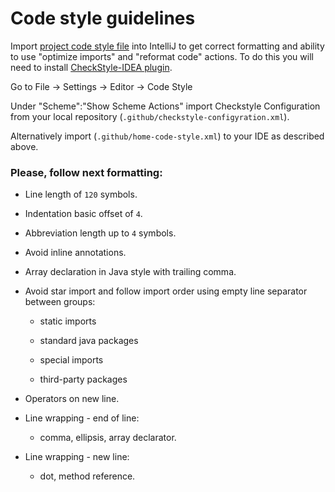 # Code style guidelines

Import [project code style file](.github/checkstyle-configyration.xml) into IntelliJ to get correct formatting and ability to
use "optimize imports" and "reformat code" actions.
To do this you will need to install [CheckStyle-IDEA plugin](https://plugins.jetbrains.com/plugin/1065-checkstyle-idea).

Go to File -> Settings -> Editor -> Code Style 

Under "Scheme":"Show Scheme Actions" import Checkstyle Configuration from your local
repository (`.github/checkstyle-configyration.xml`).

Alternatively import (`.github/home-code-style.xml`) to your IDE as described above.

### Please, follow next formatting:

- Line length of `120` symbols.
- Indentation basic offset of `4`.
- Abbreviation length up to `4` symbols.
- Avoid inline annotations.
- Array declaration in Java style with trailing comma.
- Avoid star import and follow import order using empty line separator between groups:

    - static imports

    - standard java packages

    - special imports

    - third-party packages

- Operators on new line.
- Line wrapping - end of line:

    - comma, ellipsis, array declarator.

- Line wrapping - new line:

    - dot, method reference.